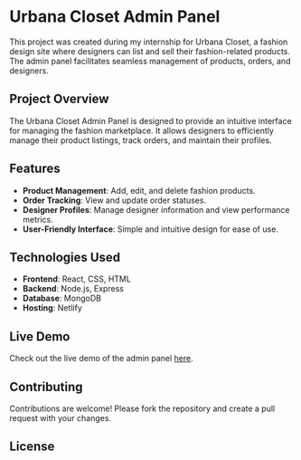 # Urbana Closet Admin Panel

This project was created during my internship for Urbana Closet, a fashion design site where designers can list and sell their fashion-related products. The admin panel facilitates seamless management of products, orders, and designers.

## Project Overview

The Urbana Closet Admin Panel is designed to provide an intuitive interface for managing the fashion marketplace. It allows designers to efficiently manage their product listings, track orders, and maintain their profiles.

## Features

- **Product Management**: Add, edit, and delete fashion products.
- **Order Tracking**: View and update order statuses.
- **Designer Profiles**: Manage designer information and view performance metrics.
- **User-Friendly Interface**: Simple and intuitive design for ease of use.

## Technologies Used

- **Frontend**: React, CSS, HTML
- **Backend**: Node.js, Express
- **Database**: MongoDB
- **Hosting**: Netlify

## Live Demo

Check out the live demo of the admin panel [here](https://urbana-admin.netlify.app/product).


## Contributing

Contributions are welcome! Please fork the repository and create a pull request with your changes.

## License


